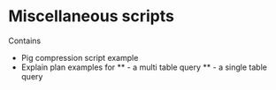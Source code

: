  # Miscellaneous scripts
 
 Contains
 
 * Pig compression script example
 * Explain plan examples for 
 ** - a multi table query
 ** - a single table query
